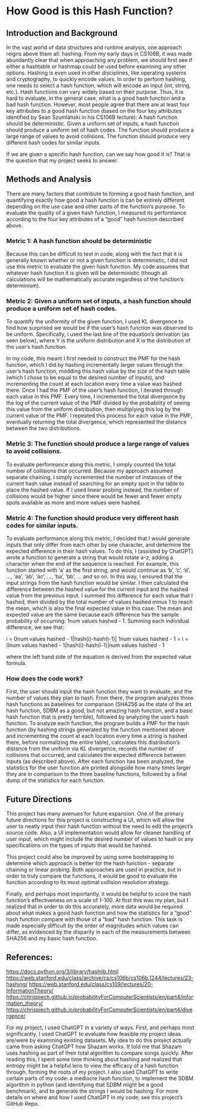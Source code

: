 # How Good is this Hash Function?

## Introduction and Background

In the vast world of data structures and runtime analysis, one approach reigns above them all: hashing. From my early days in CS106B, it was made abundantly clear that when approaching any problem, we should first see if either a hashtable or hashmap could be used before examining any other options. Hashing is even used in other disciplines, like operating systems and cryptography, to quickly encode values. In order to perform hashing, one needs to select a hash function, which will encode an input (int, string, etc.). Hash functions can vary widely based on their purpose. Thus, it is hard to evaluate, in the general case, what is a good hash function and a bad hash function. However, most people agree that there are at least four key attributes to a good hash function (based on the four key attributes identified by Sean Szumlanski in his CS106B lecture):
A hash function should be deterministic.
Given a uniform set of inputs, a hash function should produce a uniform set of hash codes.
The function should produce a large range of values to avoid collisions.
The function should produce very different hash codes for similar inputs.

If we are given a specific hash function, can we say how good it is? That is the question that my project seeks to answer.

## Methods and Analysis

There are many factors that contribute to forming a good hash function, and quantifying exactly how good a hash function is can be entirely different depending on the use case and other parts of the function’s purpose. To evaluate the quality of a given hash function, I measured its performance according to the four key attributes of a “good” hash function described above.

### Metric 1: A hash function should be deterministic

Because this can be difficult to test in code, along with the fact that it is generally known whether or not a given function is deterministic, I did not use this metric to evaluate the given hash function. My code assumes that whatever hash function it is given will be deterministic (though all calculations will be mathematically accurate regardless of the function’s determinism).

### Metric 2: Given a uniform set of inputs, a hash function should produce a uniform set of hash codes.

To quantify the uniformity of the given function, I used KL divergence to find how surprised we would be if the user’s hash function was observed to be uniform. Specifically, I used the last line of the equation’s derivation (as seen below), where Y is the uniform distribution and X is the distribution of the user’s hash function.

In my code, this meant I first needed to construct the PMF for the hash function, which I did by hashing incrementally larger values through the user’s hash function, modding this hash value by the size of the hash table (which I chose to be equal to the desired number of inputs), and incrementing the count at each location every time a value was hashed there. Once I had the PMF of the user’s hash function, I iterated through each value in this PMF. Every time, I incremented the total divergence by the log of the current value of the PMF divided by the probability of seeing this value from the uniform distribution, then multiplying this log by the current value of the PMF. I repeated this process for each value in the PMF, eventually returning the total divergence, which represented the distance between the two distributions.

### Metric 3: The function should produce a large range of values to avoid collisions.

To evaluate performance along this metric, I simply counted the total number of collisions that occurred. Because my approach assumed separate chaining, I simply incremented the number of instances of the current hash value instead of searching for an empty spot in the table to place the hashed value. If I used linear probing instead, the number of collisions would be higher since there would be fewer and fewer empty spots available as more and more values were hashed.

### Metric 4: The function should produce very different hash codes for similar inputs.

To evaluate performance along this metric, I decided that I would generate inputs that only differ from each other by one character, and determine the expected difference in their hash values. To do this, I (assisted by ChatGPT) wrote a function to generate a string that would rotate a-z, adding a character when the end of the sequence is reached. For example, this function started with ‘a’ as the first string, and would continue as ‘b’, ‘c’, ‘d’, …, ‘aa’, ‘ab’, ‘ac’, …, ‘ba’, ‘bb’, … and so on. In this way, I ensured that the input strings from the hash function would be similar. I then calculated the difference between the hashed value for the current input and the hashed value from the previous input. I summed this difference for each value that I hashed, then divided by the total number of values hashed minus 1 to reach the mean, which is also the final expected value in this case. The mean and expected value are the same because each difference has the sample probability of occurring: 1num values hashed - 1. Summing each individual difference, we see that:

i = 0num values hashed - 1|hash(i)-hash(i-1)| 1num values hashed - 1 =
i = 0num values hashed - 1|hash(i)-hash(i-1)|num values hashed - 1

where the left hand side of the equation is derived from the expected value formula.

### How does the code work?

First, the user should input the hash function they want to evaluate, and the number of values they plan to hash. From there, the program analyzes three hash functions as baselines for comparison (SHA256 as the state of the art hash function, SDBM as a good, but not amazing hash function, and a basic hash function that is pretty terrible), followed by analyzing the user’s hash function. To analyze each function, the program builds a PMF for the hash function (by hashing strings generated by the function mentioned above and incrementing the count at each location every time a string is hashed there, before normalizing the entire table), calculates this distribution’s distance from the uniform via KL divergence, records the number of collisions that occurred, and calculates the expected difference between inputs (as described above). After each function has been analyzed, the statistics for the user function are printed alongside how many times larger they are in comparison to the three baseline functions, followed by a final dump of the statistics for each function. 


## Future Directions

This project has many avenues for future expansion. One of the primary future directions for this project is constructing a UI, which will allow the user to neatly input their hash function without the need to edit the project’s source code. Also, a UI implementation would allow for cleaner handling of user input, which might include the desired number of values to hash or any specifications on the types of inputs that would be hashed. 

This project could also be improved by using some bootstrapping to determine which approach is better for the hash function - separate chaining or linear probing. Both approaches are used in practice, but in order to truly compare the functions, it would be good to evaluate the function according to its most optimal collision resolution strategy. 

Finally, and perhaps most importantly, it would be helpful to score the hash function’s effectiveness on a scale of 1-100. At first this was my plan, but I realized that in order to do this accurately, more data would be required about what makes a good hash function and how the statistics for a “good” hash function compare with those of a “bad” hash function. This task is made especially difficult by the order of magnitudes which values can differ, as evidenced by the disparity in each of the measurements between SHA256 and my basic hash function.


## References:
https://docs.python.org/3/library/hashlib.html
https://web.stanford.edu/class/archive/cs/cs106b/cs106b.1244/lectures/23-hashing/ 
https://web.stanford.edu/class/cs109/lectures/20-InformationTheory/
https://chrispiech.github.io/probabilityForComputerScientists/en/part4/information_theory/
https://chrispiech.github.io/probabilityForComputerScientists/en/part4/divergence/ 

For my project, I used ChatGPT in a variety of ways. First, and perhaps most significantly, I used ChatGPT to evaluate how feasible my project ideas are/were by examining existing datasets. My idea to do this project actually came from asking ChatGPT how Shazam works. It told me that Shazam uses hashing as part of their total algorithm to compare songs quickly. After reading this, I spent some time thinking about hashing and realized that entropy might be a helpful lens to view the efficacy of a hash function through, forming the roots of my project. I also used ChatGPT to write certain parts of my code: a mediocre hash function, to implement the SDBM algorithm in python (and identifying that SDBM might be a good benchmark), and to generate the strings I would be hashing. For more details on where and how I used ChatGPT in my code, see this project’s GitHub Repo.
